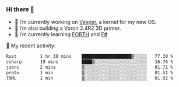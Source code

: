 ### Hi there 👋

<!--
**berkus/berkus** is a ✨ _special_ ✨ repository because its `README.md` (this file) appears on your GitHub profile.

Here are some ideas to get you started:

- 🔭 I’m currently working on ...
- 🌱 I’m currently learning ...
- 👯 I’m looking to collaborate on ...
- 🤔 I’m looking for help with ...
- 💬 Ask me about ...
- 📫 How to reach me: ...
- 😄 Pronouns: ...
- ⚡ Fun fact: ...
-->

- 🔭 I’m currently working on [Vesper](https://github.com/metta-systems/vesper), a kernel for my new OS.
- 🔭 I’m also building a Voron 2.4R2 3D printer.
- 🌱 I’m currently learning [FORTH](http://forth.com/starting-forth/) and [F#](https://fsharpforfunandprofit.com/)

💼 My recent activity:

<!--START_SECTION:waka-->

```txt
Rust         1 hr 30 mins    ███████████████████▒░░░░░   77.30 %
csharp       19 mins         ████▒░░░░░░░░░░░░░░░░░░░░   16.76 %
jsonc        2 mins          ▒░░░░░░░░░░░░░░░░░░░░░░░░   01.71 %
proto        1 min           ▒░░░░░░░░░░░░░░░░░░░░░░░░   01.51 %
TOML         1 min           ▒░░░░░░░░░░░░░░░░░░░░░░░░   01.02 %
```

<!--END_SECTION:waka-->
